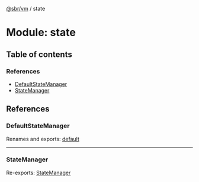 [@sbr/vm](../README.md) / state

# Module: state

## Table of contents

### References

- [DefaultStateManager](state.md#defaultstatemanager)
- [StateManager](state.md#statemanager)

## References

### DefaultStateManager

Renames and exports: [default](../classes/state_statemanager.default.md)

___

### StateManager

Re-exports: [StateManager](../interfaces/state_interface.statemanager.md)

